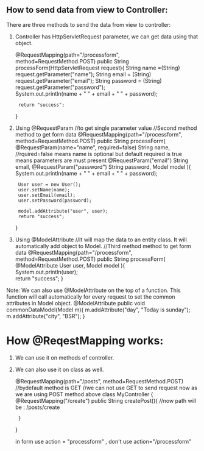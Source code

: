 ## How to send data from view to Controller:

There are three methods to send the data from view to controller:

1. Controller has HttpServletRequest parameter, we can get data using that object.
       
    @RequestMapping(path="/processform", method=RequestMethod.POST)
    public String processForm(HttpServletRequest request){
        String name =(String) request.getParameter("name");
        String email = (String) request.getParameter("email");
        String password = (String) request.getParameter("password");        
        System.out.println(name + " " + email + " " + password);
        
        return "success";
    }

2. Using @RequestParam  //to get single parameter value
    //Second method method to get form data
    @RequestMapping(path="/processform", method=RequestMethod.POST)
    public String processForm(
            @RequestParam(name="name", required=false) String name, 
            //rquired=false means name is optional but default required is true means parameters are must present
            @RequestParam("email") String email,
            @RequestParam("password") String password,
            Model model
    ){                
        System.out.println(name + " " + email + " " + password);
        
        User user = new User();
        user.setName(name);
        user.setEmail(email);
        user.setPassword(password);
        
        model.addAttribute("user", user);
        return "success";
    }

3. Using @ModelAttribute //It will map the data to an entity class. It will automatically add object
   to Model.
    //Third method method to get form data
    @RequestMapping(path="/processform", method=RequestMethod.POST)
    public String processForm(
            @ModelAttribute User user,
            Model model
    ){                
        System.out.println(user);           
        return "success";
    }


Note: We can also use @ModelAttribute on the top of a function. This function will call automatically for every request to set the common attributes in Model object.
    @ModelAttribute
    public void commonDataModel(Model m){
        m.addAttribute("day", "Today is sunday");
        m.addAttribute("city", "BSR");
    }


# How @ReqestMapping works:

1. We can use it on methods of controller.

2. We can also use it on class as well.

    @RequestMapping(path="/posts", method=RequestMethod.POST)   //bydefault method is GET
    //we can not use GET to send request now as we are using POST method above
    class MyController {
        @RequestMapping("/create")
        public String createPost(){         //now path will be : /posts/create

        }
    }

    in form use action = "processform" , don't use action="/processform"
